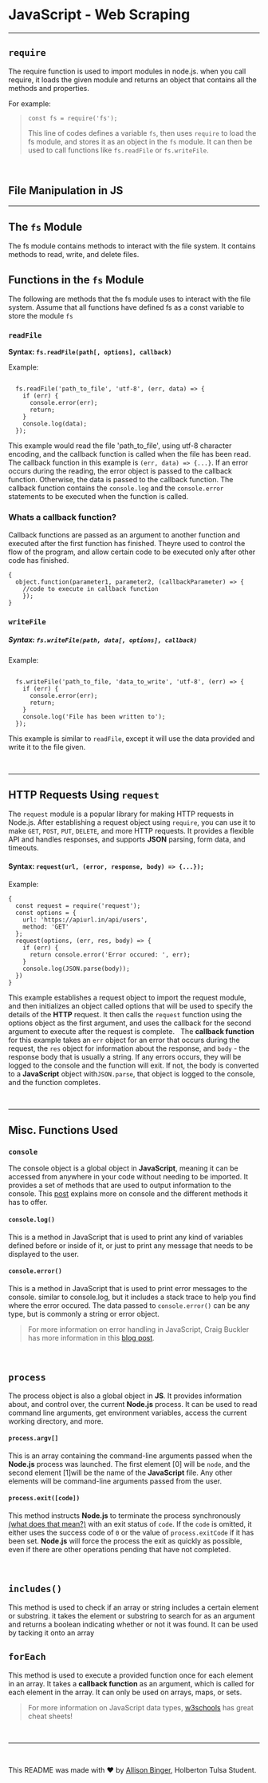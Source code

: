 # JavaScript - Web Scraping
***

## `require`
The require function is used to import modules in node.js. when you call require,
it loads the given module and returns an object that contains
all the methods and properties. 

For example:

> `const fs = require('fs');`
>
> This line of codes defines a variable `fs`, then uses `require` to load
> the fs module, and stores it as an object in the `fs` module. It can then
> be used to call functions like `fs.readFile` or `fs.writeFile`.

&nbsp;
&nbsp;

## File Manipulation in JS
***

## The `fs` Module

The fs module contains methods to interact with the file system. 
It contains methods to read, write, and delete files.

## Functions in the `fs` Module
The following are methods that the fs module uses to interact with the file system. Assume that all functions have defined fs as a const variable to store the module `fs`

### `readFile`
**Syntax: `fs.readFile(path[, options], callback)`**

Example:
```

  fs.readFile('path_to_file', 'utf-8', (err, data) => {
    if (err) {
      console.error(err);
      return;
    }
    console.log(data);
  });

```

This example would read the file 'path_to_file', using utf-8 character
encoding, and the callback function is called when the file has been read. The callback function in this example is `(err, data) => {...}`. If an error occurs during the reading, the error object is passed to the callback function. Otherwise, the data is passed to the callback function. The callback function contains the `console.log` and the `console.error` statements to be executed when the function is called.

### Whats a callback function?
Callback functions are passed as an argument to another function and executed after the first function has finished. Theyre used to control the flow of the program, and allow certain code to be executed only after other code has finished.
```
{
  object.function(parameter1, parameter2, (callbackParameter) => {
    //code to execute in callback function
    });
}
```

### `writeFile`
##### Syntax: `fs.writeFile(path, data[, options], callback)`

Example:

```

  fs.writeFile('path_to_file, 'data_to_write', 'utf-8', (err) => {
    if (err) {
      console.error(err);
      return;
    }
    console.log('File has been written to');
  });

```
This example is similar to `readFile`, except it will use the data provided and write it to the file given.

&nbsp;
***

## HTTP Requests Using `request`

The `request` module is a popular library for making HTTP requests in Node.js. After establishing a request object using `require`, you can use it to make `GET`, `POST`, `PUT`, `DELETE`, and more HTTP requests. It provides a flexible API and handles responses, and supports **JSON** parsing, form data, and timeouts.

#### Syntax: `request(url, (error, response, body) => {...});`

Example:
```
{
  const request = require('request');
  const options = {
    url: 'https://apiurl.in/api/users',
    method: 'GET'
  };
  request(options, (err, res, body) => {
    if (err) {
      return console.error('Error occured: ', err);
    }
    console.log(JSON.parse(body));
  })
}
```
This example establishes a request object to import the request module, and then initializes an object called options that will be used to specify the details of the **HTTP** request. It then calls the `request` function using the options object as the first argument, and uses the callback for the second argument to execute after the request is complete. 
&nbsp;
The **callback function** for this example takes an `err` object for an error that occurs during the request, the `res` object for information about the response, and `body` - the response body that is usually a string. If any errors occurs, they will be logged to the console and the function will exit. If not, the body is converted to a **JavaScript** object with`JSON.parse`, that object is logged to the console, and the function completes.

&nbsp;
***

## Misc. Functions Used

### `console`
The console object is a global object in **JavaScript**, meaning it can be accessed from anywhere in your code without needing to be imported. It provides a set of methods that are used to output information to the console. This [post](https://developer.mozilla.org/en-US/docs/Web/API/console) explains more on console and the different methods it has to offer.

#### `console.log()`
This is a method in JavaScript that is used to print any kind of variables defined before or inside of it, or just to print any message that needs to be displayed to the user.

#### `console.error()`
This is a method in JavaScript that is used to print error messages to the console. similar to console.log, but it includes a stack trace to help you find where the error occured. The data passed to `console.error()` can be any type, but is commonly a string or error object.

>For more information on error handling in JavaScript, Craig Buckler has more information in this [blog post](https://www.sitepoint.com/javascript-error-handling/). 

&nbsp;
&nbsp;

## `process`
The process object is also a global object in **JS**. It provides information about, and control over, the current **Node.js** process. It can be used to read command line arguments, get environment variables, access the current working directory, and more.

#### `process.argv[]`
This is an array containing the command-line arguments passed when the **Node.js** process was launched. The first element [0] will be `node`, and the second element [1]will be the name of the **JavaScript** file. Any other elements will be command-line arguments passed from the user.

#### `process.exit([code])`
This method instructs **Node.js** to terminate the process synchronously [(what does that mean?)](https://stackoverflow.com/questions/748175/asynchronous-vs-synchronous-execution-what-is-the-difference) with an exit status of `code`. If the `code` is omitted, it either uses the success code of `0` or the value of `process.exitCode` if it has been set. **Node.js** will force the process the exit as quickly as possible, even if there are other operations pending that have not completed. 

&nbsp;
&nbsp;

## `includes()`
This method is used to check if an array or string includes a certain element or substring. it takes the element or substring to search for as an argument and returns a boolean indicating whether or not it was found. It can be used by tacking it onto an array 
&nbsp;
&nbsp;

## `forEach`
This method is used to execute a provided function once for each element in an array. It takes a **callback function** as an argument, which is called for each element in the array. It can only be used on arrays, maps, or sets. 
> For more information on JavaScript data types, [w3schools](https://www.w3schools.com/js/js_datatypes.asp) has great cheat sheets!

&nbsp;
***
&nbsp;

This README was made with :heart: by [Allison Binger](https://github.com/allisonabinger/holbertonschool-higher_level_programming/commits?author=allisonabinger), Holberton Tulsa Student.
